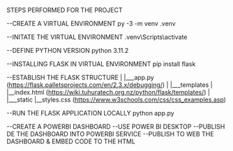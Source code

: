 STEPS PERFORMED FOR THE PROJECT

--CREATE A VIRTUAL ENVIRONMENT
py -3 -m venv .venv

--INITATE THE VIRTUAL ENVIRONMENT
.venv\Scripts\activate 

--DEFINE PYTHON VERSION
python 3.11.2

--INSTALLING FLASK IN VIRTUAL ENVIRONMENT
pip install flask

--ESTABLISH THE FLASK STRUCTURE
|
|___app.py (https://flask.palletsprojects.com/en/2.3.x/debugging/)
|
|___templates
|	|__index.html (https://wiki.tuhuratech.org.nz/python/flask/templates/)
|
|___static
	|__styles.css (https://www.w3schools.com/css/css_examples.asp)
	
--RUN THE FLASK APPLICATION LOCALLY
python app.py

--CREATE A POWERBI DASHBOARD
--USE POWER BI DESKTOP
--PUBLISH DE THE DASHBOARD INTO POWERBI SERVICE
--PUBLISH TO WEB THE DASHBOARD & EMBED CODE TO THE HTML
